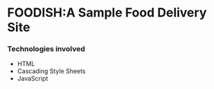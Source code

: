 # FOODISH:A Sample Food Delivery Site
### Technologies involved
* HTML
* Cascading Style Sheets
* JavaScript


